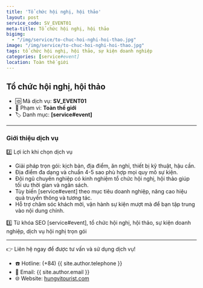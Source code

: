 ```yaml
---
title: 'Tổ chức hội nghị, hội thảo'
layout: post
service_code: SV_EVENT01
meta-title: Tổ chức hội nghị, hội thảo
bigimg:
  - "/img/service/to-chuc-hoi-nghi-hoi-thao.jpg"
image: "/img/service/to-chuc-hoi-nghi-hoi-thao.jpg"
tags: tổ chức hội nghị, hội thảo, sự kiện doanh nghiệp
categories: [service#event]
location: Toàn thế giới
---
```


## Tổ chức hội nghị, hội thảo

- 🆔 Mã dịch vụ: **SV_EVENT01**
- 📍 Phạm vi: **Toàn thế giới**
- 🏷️ Danh mục: **[service#event]**

---

### Giới thiệu dịch vụ

2️⃣ Lợi ích khi chọn dịch vụ
- Giải pháp trọn gói: kịch bản, địa điểm, ăn nghỉ, thiết bị kỹ thuật, hậu cần.
- Địa điểm đa dạng và chuẩn 4-5 sao phù hợp mọi quy mô sự kiện.
- Đội ngũ chuyên nghiệp có kinh nghiệm tổ chức hội nghị, hội thảo giúp tối ưu thời gian và ngân sách.
- Tùy biến [service#event] theo mục tiêu doanh nghiệp, nâng cao hiệu quả truyền thông và tương tác.
- Hỗ trợ chăm sóc khách mời, vận hành sự kiện mượt mà để bạn tập trung vào nội dung chính.

3️⃣ Từ khóa SEO
[service#event], tổ chức hội nghị, hội thảo, sự kiện doanh nghiệp, dịch vụ hội nghị trọn gói

---

👉 Liên hệ ngay để được tư vấn và sử dụng dịch vụ!

- ☎️ Hotline: (+84) {{ site.author.telephone }}
- 📧 Email: {{ site.author.email }}
- 🌐 Website: [hungvitourist.com](https://hungvitourist.com)

